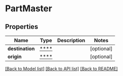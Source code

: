 # PartMaster

## Properties
Name | Type | Description | Notes
------------ | ------------- | ------------- | -------------
**destination** | [****](.md) |  | [optional] 
**origin** | [****](.md) |  | [optional] 

[[Back to Model list]](../README.md#documentation-for-models) [[Back to API list]](../README.md#documentation-for-api-endpoints) [[Back to README]](../README.md)

